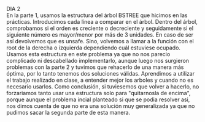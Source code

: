 DIA 2 
  <br>
  En la parte 1, usamos la estructura del árbol BSTREE que hicimos en las prácticas. Introducimos cada línea a comparar en el árbol. Dentro del árbol, comprobamos si el orden es creciente o decreciente y seguidamente si el siguiente número es mayor/menor por más de 3 unidades. En caso de ser así devolvemos que es unsafe. Sino, volvemos a llamar a la función con el root de la derecha o izquierda dependiendo cuál estuviese ocupado. 
Usamos esta estructura en este problema ya que no nos parecio complicado ni descabellado implementarlo, aunque luego nos surgieron problemas con la parte 2 y tuvimos que rehacerlo de una manera más óptima, por lo tanto tenemos dos soluciones válidas. Aprendimos a utilizar el trabajo realizado en clase, a entender mejor los arboles y cuando no es necesario usarlos. 
Como conclusión, si tuviesemos que volver a hacerlo, no forzariamos tanto usar una estructura solo para "quitarnosla de encima", porque aunque el problema incial planteado si que se podia resolver asi, nos dimos cuenta de que no era una solución muy generalizada ya que no pudimos sacar la segunda parte de esta manera. 
  <br><br>
